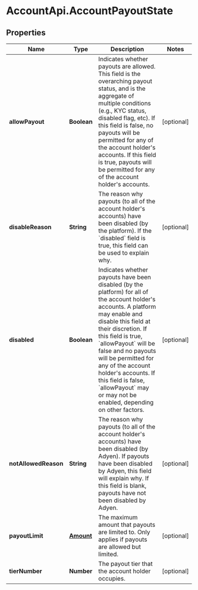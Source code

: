 # AccountApi.AccountPayoutState

## Properties

Name | Type | Description | Notes
------------ | ------------- | ------------- | -------------
**allowPayout** | **Boolean** | Indicates whether payouts are allowed. This field is the overarching payout status, and is the aggregate of multiple conditions (e.g., KYC status, disabled flag, etc). If this field is false, no payouts will be permitted for any of the account holder&#39;s accounts. If this field is true, payouts will be permitted for any of the account holder&#39;s accounts. | [optional] 
**disableReason** | **String** | The reason why payouts (to all of the account holder&#39;s accounts) have been disabled (by the platform). If the &#x60;disabled&#x60; field is true, this field can be used to explain why. | [optional] 
**disabled** | **Boolean** | Indicates whether payouts have been disabled (by the platform) for all of the account holder&#39;s accounts. A platform may enable and disable this field at their discretion. If this field is true, &#x60;allowPayout&#x60; will be false and no payouts will be permitted for any of the account holder&#39;s accounts. If this field is false, &#x60;allowPayout&#x60; may or may not be enabled, depending on other factors. | [optional] 
**notAllowedReason** | **String** | The reason why payouts (to all of the account holder&#39;s accounts) have been disabled (by Adyen). If payouts have been disabled by Adyen, this field will explain why. If this field is blank, payouts have not been disabled by Adyen. | [optional] 
**payoutLimit** | [**Amount**](Amount.md) | The maximum amount that payouts are limited to. Only applies if payouts are allowed but limited. | [optional] 
**tierNumber** | **Number** | The payout tier that the account holder occupies. | [optional] 


